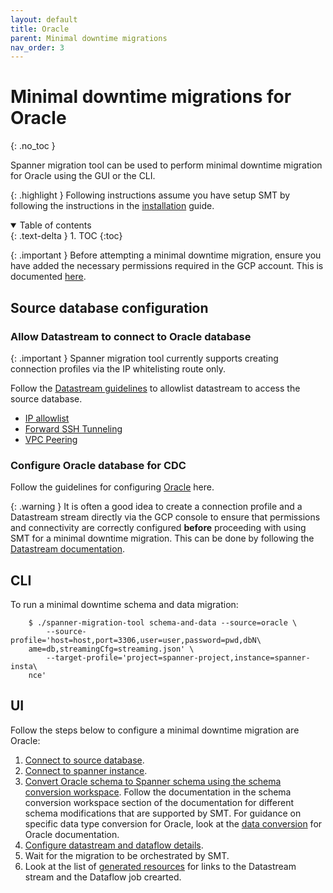 ```yaml
---
layout: default
title: Oracle
parent: Minimal downtime migrations
nav_order: 3
---
```


# Minimal downtime migrations for Oracle
{: .no_toc }

Spanner migration tool can be used to perform minimal downtime migration for Oracle using the GUI or the CLI.

{: .highlight }
Following instructions assume you have setup SMT by following the instructions in the [installation](../install.md) guide.

<details open markdown="block">
  <summary>
    Table of contents
  </summary>
  {: .text-delta }
1. TOC
{:toc}
</details>

{: .important }
Before attempting a minimal downtime migration, ensure you have added the necessary permissions required in the GCP account. This is documented [here](../permissions.md).

## Source database configuration

### Allow Datastream to connect to Oracle database

{: .important }
Spanner migration tool currently supports creating connection profiles via the IP whitelisting route only.

Follow the [Datastream guidelines](https://cloud.google.com/datastream/docs/network-connectivity-options)
to allowlist datastream to access the source database.

- [IP allowlist](https://cloud.google.com/datastream/docs/network-connectivity-options#ipallowlists)
- [Forward SSH Tunneling](https://cloud.google.com/datastream/docs/network-connectivity-options#sshtunnel)
- [VPC Peering](https://cloud.google.com/datastream/docs/network-connectivity-options#privateconnectivity)

### Configure Oracle database for CDC

Follow the guidelines for configuring [Oracle](https://cloud.google.com/datastream/docs/configure-your-source-oracle-database) here.

{: .warning }
It is often a good idea to create a connection profile and a Datastream stream directly via the GCP console to ensure that permissions and connectivity are correctly configured **before** proceeding with using
SMT for a minimal downtime migration. This can be done by following the [Datastream documentation](https://cloud.google.com/datastream/docs/create-a-stream).

## CLI

To run a minimal downtime schema and data migration:

        $ ./spanner-migration-tool schema-and-data --source=oracle \
            --source-profile='host=host,port=3306,user=user,password=pwd,dbN\
        ame=db,streamingCfg=streaming.json' \
            --target-profile='project=spanner-project,instance=spanner-insta\
        nce'

## UI

Follow the steps below to configure a minimal downtime migration are Oracle:

1. [Connect to source database](../ui/connect-source.md).
2. [Connect to spanner instance](../ui/connect-spanner.md).
3. [Convert Oracle schema to Spanner schema using the schema conversion workspace](../ui/schema-conv/schema-conv.md). Follow the documentation in the schema conversion workspace section of the documentation for different schema modifications that are supported by SMT. For guidance on specific data type conversion for Oracle, look at the [data conversion](../data-types/oracle.md) for Oracle documentation.
4. [Configure datastream and dataflow details](../ui/prepare-migration/prepare.md).
5. Wait for the migration to be orchestrated by SMT.
6. Look at the list of [generated resources](../ui/prepare-migration/monitor.md/#generated-resources) for links to the Datastream stream and the Dataflow job crearted.
